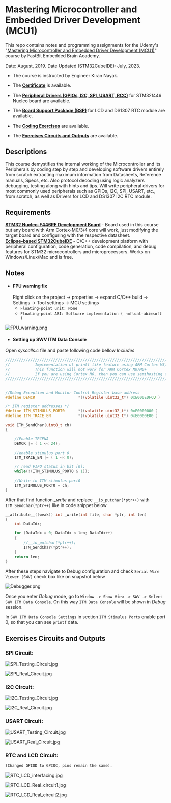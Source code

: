 
# Mastering Microcontroller and Embedded Driver Development (MCU1)

This repo contains notes and programming assignments for the Udemy's "[Mastering Microcontroller and Embedded Driver Development (MCU1)](https://www.udemy.com/course/mastering-microcontroller-with-peripheral-driver-development/)" course by FastBit Embedded Brain Academy.

Date: August, 2019.
Date Updated (STM32CubeIDE): July, 2023.

- The course is instructed by Engineer Kiran Nayak.

- The [**Certificate**](https://github.com/renatosoriano/Udemy-Embedded-Course3_Mastering-Microcontroller-and-Embedded-Driver-Development-MCU1/blob/main/Certificate.pdf) is available. 

- The [**Peripheral Drivers (GPIOs, I2C, SPI, USART, RCC)**](https://github.com/renatosoriano/Udemy-Embedded-Course3_Mastering-Microcontroller-and-Embedded-Driver-Development-MCU1/tree/main/Target_Workspace/stm32f4xx_drivers/drivers) for STM32f446 Nucleo board are available.

- The [**Board Support Package (BSP)**](https://github.com/renatosoriano/Udemy-Embedded-Course3_Mastering-Microcontroller-and-Embedded-Driver-Development-MCU1/tree/main/Target_Workspace/stm32f4xx_drivers/Src) for LCD and DS1307 RTC module are available. 

- The [**Coding Exercises**](https://github.com/renatosoriano/Udemy-Embedded-Course3_Mastering-Microcontroller-and-Embedded-Driver-Development-MCU1/tree/main/Target_Workspace/stm32f4xx_drivers/Src) are available. 

- The [**Exercises Circuits and Outputs**](#exercises-circuits-and-outputs) are available.  

## Descriptions

This course demystifies the internal working of the Microcontroller and its Peripherals by coding step by step and developing software drivers entirely from scratch extracting maximum information from Datasheets, Reference manuals, Specs, etc. Also protocol decoding using logic analyzers debugging, testing along with hints and tips.
Will write peripheral drivers for most commonly used peripherals such as GPIOs, I2C, SPI, USART, etc., from scratch, as well as Drivers for LCD and DS1307 I2C RTC module.

## Requirements

**[STM32 Nucleo-F446RE Development Board](https://www.st.com/en/evaluation-tools/nucleo-f446re.html#overview)** - Board used in this course but any board with Arm Cortex-M0/3/4 core will work, just modifying the target board and configuring with the respective datasheet. \
**[Eclipse-based STM32CubeIDE](https://www.st.com/en/development-tools/stm32cubeide.html)** - C/C++ development platform with peripheral configuration, code generation, code compilation, and debug features for STM32 microcontrollers and microprocessors. Works on Windows/Linux/Mac and is free.

## Notes
* #### FPU warning fix
    Right click on the project -> properties -> expand C/C++ build -> Settings -> Tool settings -> MCU settings
  * `Floating-point unit: None`
  * `Floating-point ABI: Software implementation ( -mfloat-abi=soft )`

![FPU_warning.png](https://github.com/renatosoriano/Udemy-Embedded-Course3_Mastering-Microcontroller-and-Embedded-Driver-Development-MCU1/blob/main/Images/FPU_warning.png)

* #### Setting up SWV ITM Data Console

Open *syscalls.c* file and paste following code bellow *Includes*

```c
/////////////////////////////////////////////////////////////////////////////////////////////////////////
//           Implementation of printf like feature using ARM Cortex M3/M4/ ITM functionality
//           This function will not work for ARM Cortex M0/M0+
//           If you are using Cortex M0, then you can use semihosting feature of openOCD
/////////////////////////////////////////////////////////////////////////////////////////////////////////


//Debug Exception and Monitor Control Register base address
#define DEMCR                   *((volatile uint32_t*) 0xE000EDFCU )

/* ITM register addresses */
#define ITM_STIMULUS_PORT0   	*((volatile uint32_t*) 0xE0000000 )
#define ITM_TRACE_EN          	*((volatile uint32_t*) 0xE0000E00 )

void ITM_SendChar(uint8_t ch)
{

	//Enable TRCENA
	DEMCR |= ( 1 << 24);

	//enable stimulus port 0
	ITM_TRACE_EN |= ( 1 << 0);

	// read FIFO status in bit [0]:
	while(!(ITM_STIMULUS_PORT0 & 1));

	//Write to ITM stimulus port0
	ITM_STIMULUS_PORT0 = ch;
}
```


After that find function *_write* and replace `__io_putchar(*ptr++)` with `ITM_SendChar(*ptr++)` like in code snippet below
```c
__attribute__((weak)) int _write(int file, char *ptr, int len)
{
	int DataIdx;

	for (DataIdx = 0; DataIdx < len; DataIdx++)
	{
		//__io_putchar(*ptr++);
		ITM_SendChar(*ptr++);
	}
	return len;
}
```

After these steps navigate to Debug configuration and check `Serial Wire Viewer (SWV)` check box like on snapshot below

![Debugger.png](https://github.com/renatosoriano/Udemy-Embedded-Course3_Mastering-Microcontroller-and-Embedded-Driver-Development-MCU1/blob/main/Images/Debugger.png)

Once you enter *Debug* mode, go to `Window -> Show View -> SWV -> Select SWV ITM Data Console`. On this way `ITM Data Console` will be shown in *Debug* session.


In `SWV ITM Data Console Settings` in section `ITM Stimulus Ports` enable port 0, so that you can see `printf` data.


## Exercises Circuits and Outputs

### SPI Circuit:

![SPI_Testing_Circuit.jpg](https://github.com/renatosoriano/Udemy-Embedded-Course3_Mastering-Microcontroller-and-Embedded-Driver-Development-MCU1/blob/main/Images/SPI_Testing_Circuit.jpg)

![SPI_Real_Circuit.jpg](https://github.com/renatosoriano/Udemy-Embedded-Course3_Mastering-Microcontroller-and-Embedded-Driver-Development-MCU1/blob/main/Images/SPI_Real_Circuit.jpg)

### I2C Circuit:

![I2C_Testing_Circuit.jpg](https://github.com/renatosoriano/Udemy-Embedded-Course3_Mastering-Microcontroller-and-Embedded-Driver-Development-MCU1/blob/main/Images/I2C_Testing_Circuit.jpg)

![I2C_Real_Circuit.jpg](https://github.com/renatosoriano/Udemy-Embedded-Course3_Mastering-Microcontroller-and-Embedded-Driver-Development-MCU1/blob/main/Images/I2C_Real_Circuit.jpg)

### USART Circuit:

![USART_Testing_Circuit.jpg](https://github.com/renatosoriano/Udemy-Embedded-Course3_Mastering-Microcontroller-and-Embedded-Driver-Development-MCU1/blob/main/Images/USART_Testing_Circuit.jpg)

![USART_Real_Circuit.jpg](https://github.com/renatosoriano/Udemy-Embedded-Course3_Mastering-Microcontroller-and-Embedded-Driver-Development-MCU1/blob/main/Images/USART_Real_Circuit.jpg)

### RTC and LCD Circuit:

`(Changed GPIOD to GPIOC, pins remain the same).`

![RTC_LCD_interfacing.jpg](https://github.com/renatosoriano/Udemy-Embedded-Course3_Mastering-Microcontroller-and-Embedded-Driver-Development-MCU1/blob/main/Images/RTC_LCD_interfacing.jpg)

![RTC_LCD_Real_circuit1.jpg](https://github.com/renatosoriano/Udemy-Embedded-Course3_Mastering-Microcontroller-and-Embedded-Driver-Development-MCU1/blob/main/Images/RTC_LCD_Real_circuit1.jpg)

![RTC_LCD_Real_circuit2.jpg](https://github.com/renatosoriano/Udemy-Embedded-Course3_Mastering-Microcontroller-and-Embedded-Driver-Development-MCU1/blob/main/Images/RTC_LCD_Real_circuit2.jpg)


